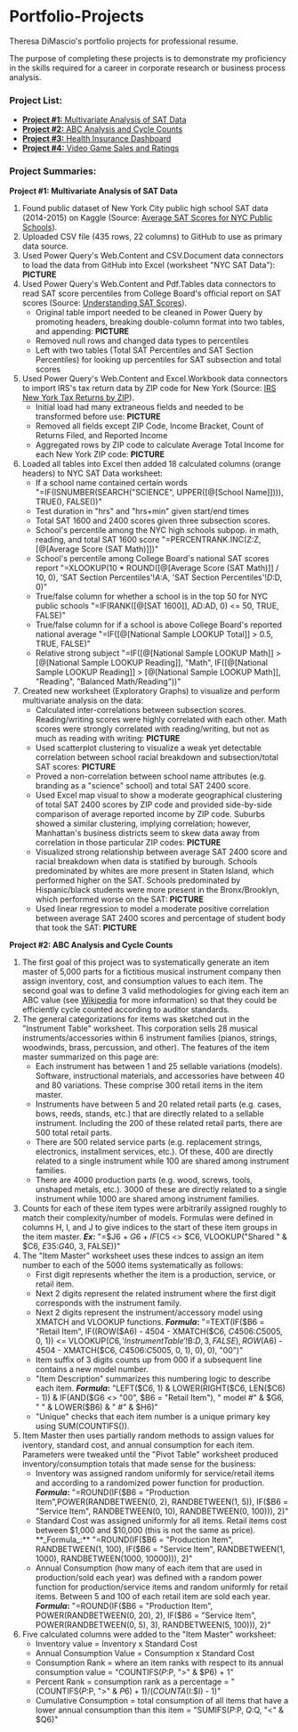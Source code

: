 # Portfolio-Projects
Theresa DiMascio's portfolio projects for professional resume.

The purpose of completing these projects is to demonstrate my proficiency in the skills required for a career in corporate research or business process analysis.

### **Project List:**

  - [**Project #1:** Multivariate Analysis of SAT Data](https://github.com/TheresaDiMascio/Portfolio-Projects/tree/main/Project%20%231:%20Multivariate%20Analysis%20of%20SAT%20Data)
  - [**Project #2:** ABC Analysis and Cycle Counts](https://github.com/TheresaDiMascio/Portfolio-Projects/tree/main/Project%20%232:%20ABC%20Analysis%20and%20Cycle%20Counts)
  - [**Project #3:** Health Insurance Dashboard](https://github.com/TheresaDiMascio/Portfolio-Projects/tree/main/Project%20%233:%20Health%20Insurance%20Dashboard)
  - [**Project #4:** Video Game Sales and Ratings](https://github.com/TheresaDiMascio/Portfolio-Projects/tree/main/Project%20%234:%20Video%20Game%20Sales%20and%20Ratings)

### **Project Summaries:**

  **Project #1: Multivariate Analysis of SAT Data**
  
  1. Found public dataset of New York City public high school SAT data (2014-2015) on Kaggle (Source: [Average SAT Scores for NYC Public Schools](https://www.kaggle.com/datasets/nycopendata/high-schools)).
  2. Uploaded CSV file (435 rows, 22 columns) to GitHub to use as primary data source.
  3. Used Power Query's Web.Content and CSV.Document data connectors to load the data from GitHub into Excel (worksheet "NYC SAT Data"): **PICTURE**
  4. Used Power Query's Web.Content and Pdf.Tables data connectors to read SAT score percentiles from College Board's official report on SAT scores (Source: [Understanding SAT Scores](https://satsuite.collegeboard.org/media/pdf/understanding-sat-scores.pdf)).
     - Original table import needed to be cleaned in Power Query by promoting headers, breaking double-column format into two tables, and appending: **PICTURE**
     - Removed null rows and changed data types to percentiles
     - Left with two tables (Total SAT Percentiles and SAT Section Percentiles) for looking up percentiles for SAT subsection and total scores
  5. Used Power Query's Web.Content and Excel.Workbook data connectors to import IRS's tax return data by ZIP code for New York (Source: [IRS New York Tax Returns by ZIP](https://www.irs.gov/pub/irs-soi/20zp33ny.xlsx)).
     - Initial load had many extraneous fields and needed to be transformed before use: **PICTURE**
     - Removed all fields except ZIP Code, Income Bracket, Count of Returns Filed, and Reported Income
     - Aggregated rows by ZIP code to calculate Average Total Income for each New York ZIP code: **PICTURE**
  6. Loaded all tables into Excel then added 18 calculated columns (orange headers) to NYC SAT Data worksheet:
     - If a school name contained certain words "=IF(ISNUMBER(SEARCH("SCIENCE", UPPER(\[@\[School Name]]))), TRUE(), FALSE())"
     - Test duration in "hrs" and "hrs+min" given start/end times
     - Total SAT 1600 and 2400 scores given three subsection scores.
     - School's percentile among the NYC high schools subpop. in math, reading, and total SAT 1600 score "=PERCENTRANK.INC(Z:Z, \[@\[Average Score (SAT Math)]])"
     - School's percentile among College Board's national SAT scores report "=XLOOKUP(10 * ROUND(\[@\[Average Score (SAT Math)]] / 10, 0), 'SAT Section Percentiles'!$A:$A, 'SAT Section Percentiles'!$D:$D, 0)"
     - True/false column for whether a school is in the top 50 for NYC public schools "=IF(RANK(\[@\[SAT 1600]], AD:AD, 0) <= 50, TRUE, FALSE)"
     - True/false column for if a school is above College Board's reported national average "=IF(\[@\[National Sample LOOKUP Total]] > 0.5, TRUE, FALSE)"
     - Relative strong subject "=IF(\[@\[National Sample LOOKUP Math]] > \[@\[National Sample LOOKUP Reading]], "Math", IF(\[@\[National Sample LOOKUP Reading]] > \[@\[National Sample LOOKUP Math]], "Reading", "Balanced Math/Reading"))"
  7. Created new worksheet (Exploratory Graphs) to visualize and perform multivariate analysis on the data:
     - Calculated inter-correlations between subsection scores. Reading/writing scores were highly correlated with each other. Math scores were strongly correlated with reading/writing, but not as much as reading with writing: **PICTURE**
     - Used scatterplot clustering to visualize a weak yet detectable correlation between school racial breakdown and subsection/total SAT scores: **PICTURE**
     - Proved a non-correlation between school name attributes (e.g. branding as a "science" school) and total SAT 2400 score.
     - Used Excel map visual to show a moderate geographical clustering of total SAT 2400 scores by ZIP code and provided side-by-side comparison of average reported income by ZIP code. Suburbs showed a similar clustering, implying correlation; however, Manhattan's business districts seem to skew data away from correlation in those particular ZIP codes: **PICTURE**
     - Visualized strong relationship between average SAT 2400 score and racial breakdown when data is statified by burough. Schools predominated by whites are more present in Staten Island, which performed higher on the SAT. Schools predominated by Hispanic/black students were more present in the Bronx/Brooklyn, which performed worse on the SAT: **PICTURE**
     - Used linear regression to model a moderate positive correlation between average SAT 2400 scores and percentage of student body that took the SAT: **PICTURE**

  **Project #2: ABC Analysis and Cycle Counts**
  
  1. The first goal of this project was to systematically generate an item master of 5,000 parts for a fictitious musical instrument company then assign inventory, cost, and consumption values to each item. The second goal was to define 3 valid methodologies for giving each item an ABC value (see [Wikipedia](https://en.wikipedia.org/wiki/ABC_analysis) for more information) so that they could be efficiently cycle counted according to auditor standards.
  2. The general categorizations for items was sketched out in the "Instrument Table" worksheet. This corporation sells 28 musical instruments/accessories within 6  instrument families (pianos, strings, woodwinds, brass, percussion, and other). The features of the item master summarized on this page are:
     - Each instrument has between 1 and 25 sellable variations (models). Software, instructional materials, and accessories have between 40 and 80 variations. These comprise 300 retail items in the item master.
     - Instruments have between 5 and 20 related retail parts (e.g. cases, bows, reeds, stands, etc.) that are directly related to a sellable instrument. Including the 200 of these related retail parts, there are 500 total retail parts.
     - There are 500 related service parts (e.g. replacement strings, electronics, installment services, etc.). Of these, 400 are directly related to a single instrument while 100 are shared among instrument families.
     - There are 4000 production parts (e.g. wood, screws, tools, unshaped metals, etc.). 3000 of these are directly related to a single instrument while 1000 are shared among instrument families.
  3. Counts for each of these item types were arbitrarily assigned roughly to match their complexity/number of models. Formulas were defined in columns H, I, and J to give indices to the start of these item groups in the item master. **_Ex_:** "=$J6 + $G6 + IF($C5 <> $C6, VLOOKUP("Shared " & $C6, $E$35:$G$40, 3, FALSE))"
  4. The "Item Master" worksheet uses these indces to assign an item number to each of the 5000 items systematically as follows:
     - First digit represents whether the item is a production, service, or retail item.
     - Next 2 digits represent the related instrument where the first digit corresponds with the instrument family.
     - Next 2 digits represent the instrument/accessory model using XMATCH and VLOOKUP functions. **_Formula_:** "=TEXT(IF($B6 = "Retail Item", IF((ROW($A6) - 4504 - XMATCH($C6, $C$4506:$C$5005, 0, 1)) <= VLOOKUP($C6, 'Instrument Table'!$B:$D, 3, FALSE), ROW($A6) - 4504 - XMATCH($C6, $C$4506:$C$5005, 0, 1), 0), 0), "00")"
     - Item suffix of 3 digits counts up from 000 if a subsequent line contains a new model number.
     - "Item Description" summarizes this numbering logic to describe each item. **_Formula_:** "LEFT($C6, 1) & LOWER(RIGHT($C6, LEN($C6) - 1)) & IF(AND($G6 <> "00", $B6 = "Retail Item"), " model #" & $G6, " " & LOWER($B6) & " #" & $H6)"
     - "Unique" checks that each item number is a unique primary key using SUM(COUNTIFS()).
  5. Item Master then uses partially random methods to assign values for iventory, standard cost, and annual consumption for each item. Parameters were tweaked until the "Pivot Table" worksheet produced inventory/consumption totals that made sense for the business:
     - Inventory was assigned random uniformly for service/retail items and according to a randomized power function for production. **_Formula_:** "=ROUND(IF($B6 = "Production Item",POWER(RANDBETWEEN(0, 2), RANDBETWEEN(1, 5)), IF($B6 = "Service Item", RANDBETWEEN(0, 10), RANDBETWEEN(0, 100))), 2)"
     - Standard Cost was assigned uniformly for all items. Retail items cost between $1,000 and $10,000 (this is not the same as price). **_Formula_:** "=ROUND(IF($B6 = "Production Item", RANDBETWEEN(1, 100), IF($B6 = "Service Item", RANDBETWEEN(1, 1000), RANDBETWEEN(1000, 10000))), 2)"
     - Annual Consumption (how many of each item that are used in production/sold each year) was defined with a random power function for production/service items and random uniformly for retail items. Between 5 and 100 of each retail item are sold each year. **_Formula_:** "=ROUND(IF($B6 = "Production Item", POWER(RANDBETWEEN(0, 20), 2), IF($B6 = "Service Item", POWER(RANDBETWEEN(0, 5), 3), RANDBETWEEN(5, 100))), 2)"
  6. Five calculated columns were added to the "Item Master" worksheet:
     - Inventory value = Inventory x Standard Cost
     - Annual Consumption Value = Consumption x Standard Cost
     - Consumption Rank = where an item ranks with respect to its annual consumption value = "COUNTIFS($P:$P, ">" & $P6) + 1"
     - Percent Rank = consumption rank as a percentage = "(COUNTIFS($P:$P, ">" & $P6) + 1) / (COUNTA($I:$I) - 1)"
     - Cumulative Consumption = total consumption of all items that have a lower annual consumption than this item = "SUMIFS($P:$P, $Q:$Q, "<" & $Q6)"
